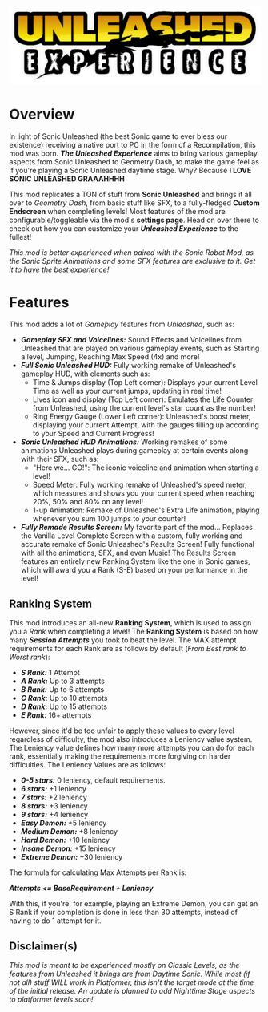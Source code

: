 <img src="resources/modHeader.png" width="1280" alt="Sonic Unleashed Logo" />

# Overview
In light of Sonic Unleashed (the best Sonic game to ever bless our existence) receiving a native port to PC in the form of a Recompilation, this mod was born. 
***The Unleashed Experience*** aims to bring various gameplay aspects from Sonic Unleashed to Geometry Dash, to make the game feel as if you're playing a Sonic Unleashed daytime stage.
Why? Because **I LOVE SONIC UNLEASHED GRAAAHHHH**

This mod replicates a TON of stuff from **Sonic Unleashed** and brings it all over to *Geometry Dash*, from basic stuff like SFX, to a fully-fledged **Custom Endscreen** when completing levels!
Most features of the mod are configurable/toggleable via the mod's **settings page**. Head on over there to check out how you can customize your ***Unleashed Experience*** to the fullest!

*This mod is better experienced when paired with the Sonic Robot Mod, as the Sonic Sprite Animations and some SFX features are exclusive to it. Get it to have the best experience!*

# Features
This mod adds a lot of *Gameplay* features from *Unleashed*, such as:

- ***Gameplay SFX and Voicelines:*** Sound Effects and Voicelines from Unleashed that are played on various gameplay events, such as Starting a level, Jumping, Reaching Max Speed (4x) and more!
- ***Full Sonic Unleashed HUD:*** Fully working remake of Unleashed's gameplay HUD, with elements such as:
    - Time & Jumps display (Top Left corner): Displays your current Level Time as well as your current jumps, updating in real time!
    - Lives icon and display (Top Left corner): Emulates the Life Counter from Unleashed, using the current level's star count as the number!
    - Ring Energy Gauge (Lower Left corner): Unleashed's boost meter, displaying your current Attempt, with the gauges filling up according to your Speed and Current Progress!
- ***Sonic Unleashed HUD Animations:*** Working remakes of some animations Unleashed plays during gameplay at certain events along with their SFX, such as:
    - "Here we... GO!": The iconic voiceline and animation when starting a level!
    - Speed Meter: Fully working remake of Unleashed's speed meter, which measures and shows you your current speed when reaching 20%, 50% and 80% on any level!
    - 1-up Animation: Remake of Unleashed's Extra Life animation, playing whenever you sum 100 jumps to your counter!
- ***Fully Remade Results Screen:*** My favorite part of the mod... Replaces the Vanilla Level Complete Screen with a custom, fully working and accurate remake of Sonic Unleashed's Results Screen! Fully functional with all the animations, SFX, and even Music! The Results Screen features an entirely new Ranking System like the one in Sonic games, which will award you a Rank (S-E) based on your performance in the level!

## Ranking System
This mod introduces an all-new **Ranking System**, which is used to assign you a *Rank* when completing a level! The **Ranking System** is based on how many ***Session Attempts*** you took to beat the level. The MAX attempt requirements for each Rank are as follows by default (*From Best rank to Worst rank*):

- ***S Rank:*** 1 Attempt
- ***A Rank:*** Up to 3 attempts
- ***B Rank:*** Up to 6 attempts
- ***C Rank:*** Up to 10 attempts
- ***D Rank:*** Up to 15 attempts
- ***E Rank:*** 16+ attempts

However, since it'd be too unfair to apply these values to every level regardless of difficulty, the mod also introduces a Leniency value system. The Leniency value defines how many more attempts you can do for each rank, essentially making the requirements more forgiving on harder difficulties. The Leniency Values are as follows:

- ***0-5 stars:*** 0 leniency, default requirements.
- ***6 stars:*** +1 leniency
- ***7 stars:*** +2 leniency
- ***8 stars:*** +3 leniency
- ***9 stars:*** +4 leniency
- ***Easy Demon:*** +5 leniency
- ***Medium Demon:*** +8 leniency
- ***Hard Demon:*** +10 leniency
- ***Insane Demon:*** +15 leniency
- ***Extreme Demon:*** +30 leniency

The formula for calculating Max Attempts per Rank is:

***Attempts <= BaseRequirement + Leniency***

With this, if you're, for example, playing an Extreme Demon, you can get an S Rank if your completion is done in less than 30 attempts, instead of having to do 1 attempt for it.

## Disclaimer(s)
*This mod is meant to be experienced mostly on Classic Levels, as the features from Unleashed it brings are from Daytime Sonic. While most (if not all) stuff WILL work in Platformer, this isn't the target mode at the time of the initial release. An update is planned to add Nighttime Stage aspects to platformer levels soon!*